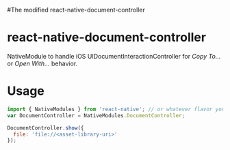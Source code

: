 #The modified react-native-document-controller

# react-native-document-controller
NativeModule to handle iOS UIDocumentInteractionController for *Copy To...* or *Open With...* behavior.

# Usage
```javascript
import { NativeModules } from 'react-native'; // or whatever flavor you prefer
var DocumentController = NativeModules.DocumentController;

DocumentController.show({
  file: 'file://<asset-library-uri>'
});
```
